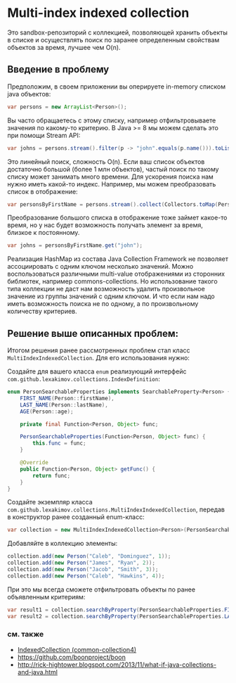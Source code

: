 # Multi-index indexed collection

Это sandbox-репозиторий с коллекцией, позволяющей хранить объекты в списке и осуществлять поиск по заранее определенным
свойствам объектов за время, лучшее чем O(n).

## Введение в проблему

Предположим, в своем приложении вы оперируете in-memory списком java объектов:

```java
var persons = new ArrayList<Person>();
```

Вы часто обращаетесь с этому списку, например отфильтровываете значения по какому-то критерию.
В Java >= 8 мы можем сделать это при помощи Stream API:

```java
var johns = persons.stream().filter(p -> "john".equals(p.name())).toList();
```

Это линейный поиск, сложность O(n). Если ваш список объектов достаточно большой (более 1 млн объектов), частый
поиск по такому списку может занимать много времени.
Для ускорения поиска нам нужно иметь какой-то индекс. Например, мы можем преобразовать список в отображение:

```java
var personsByFirstName = persons.stream().collect(Collectors.toMap(Person::firstName, Function.identity()));
```

Преобразование большого списка в отображение тоже займет какое-то время, но у нас будет возможность получать элемент за
время, близкое к постоянному.

```java
var johns = personsByFirstName.get("john");
```

Реализация HashMap из состава Java Collection Framework не позволяет ассоциировать с одним ключом несколько значений.
Можно воспользоваться различными multi-value отображениями из сторонних библиотек, например commons-collections.
Но использование такого типа коллекции не даст нам возможность удалить произвольное значение из группы значений с одним ключом.
И что если нам надо иметь возможность поиска не по одному, а по произвольному количеству критериев.

## Решение выше описанных проблем:

Итогом решения ранее рассмотренных проблем стал класс `MultiIndexIndexedCollection`. Для его использования нужно:

Создайте для вашего класса `enum` реализующий интерфейс `com.github.lexakimov.collections.IndexDefinition`:

```java
enum PersonSearchableProperties implements SearchableProperty<Person> {
    FIRST_NAME(Person::firstName),
    LAST_NAME(Person::lastName),
    AGE(Person::age);

    private final Function<Person, Object> func;

    PersonSearchableProperties(Function<Person, Object> func) {
        this.func = func;
    }

    @Override
    public Function<Person, Object> getFunc() {
        return func;
    }
}
```

Создайте экземпляр класса `com.github.lexakimov.collections.MultiIndexIndexedCollection`, передав в конструктор ранее созданный enum-класс:

```java
var collection = new MultiIndexIndexedCollection<Person>(PersonSearchableProperties.class);
```

Добавляйте в коллекцию элементы:

```java
collection.add(new Person("Caleb", "Dominguez", 1));
collection.add(new Person("James", "Ryan", 2));
collection.add(new Person("Jacob", "Smith", 3));
collection.add(new Person("Caleb", "Hawkins", 4));
```

При это мы всегда сможете отфильтровать объекты по ранее объявленным критериям:
```java
var result1 = collection.searchByProperty(PersonSearchableProperties.FIRST_NAME, "Caleb");
var result2 = collection.searchByProperty(PersonSearchableProperties.LAST_NAME, "Ryan");
```


### см. также
- [IndexedCollection (common-collection4)](https://commons.apache.org/proper/commons-collections/apidocs/org/apache/commons/collections4/collection/IndexedCollection.html)
- https://github.com/boonproject/boon
- http://rick-hightower.blogspot.com/2013/11/what-if-java-collections-and-java.html
